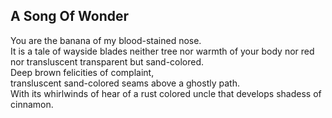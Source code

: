 A Song Of Wonder
----------------
You are the banana of my blood-stained nose.  
It is a tale of wayside blades neither tree nor warmth of your body nor red  
nor transluscent transparent but sand-colored.  
Deep brown felicities of complaint,  
transluscent sand-colored seams above a ghostly path.  
With its whirlwinds of hear of a rust colored uncle that develops shadess of cinnamon.  
